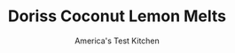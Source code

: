 ---
layout: ../../layouts/MarkdownPostLayout.astro
title: Doriss Coconut Lemon Melts
author: America's Test Kitchen
pubDate: 2023-03-15
description: "We pack this shortbread dough full of flavor by using ground macadamia nuts, coconut, and both lemon juice and zest."
image_url: https://res.cloudinary.com/hksqkdlah/image/upload/ar_1:1,c_fill,dpr_2.0,f_auto,fl_lossy.progressive.strip_profile,g_faces:auto,q_auto:low,w_344/22489_sfs-doris-coconut-lemon-melts-21
tags: ["Desserts or Baked Goods","Cookies"]
calories: 7746
protein: 2
carbohydrates: 23
fats: 
fiber: 1
ingredients: ["2 1/2 cups (12 1/2 ounces), all-purpose flour","1/4 teaspoon, baking powder","1 cup, macadamia nuts, toasted","1 cup (2 ounces), sweetened flaked coconut, toasted","16 tablespoons, unsalted butter, softened","1 cup (7 ounces) plus 2 tablespoons, superfine sugar","1/2 teaspoon, salt","1 large, egg plus 1 large yolk","1 tablespoon, grated lemon zest plus 4 teaspoons juice","1 teaspoon, vanilla extract","12 ounces, white chocolate, chopped","1/8 teaspoon, lemon oil","6 ounces, semisweet chocolate, chopped"]
serves: 36
time: "1¾ hours, plus 20 minutes cooling and 1 hour setting"
instructions: ["Adjust oven rack to middle position and heat oven to 375 degrees. Line baking sheet with parchment paper. Whisk flour and baking powder together in bowl. Pulse nuts in food processor until finely ground, about 10 pulses; add to flour mixture. In now-empty food processor, pulse coconut until finely ground, about 5 pulses; add to flour-nut mixture.","Using stand mixer fitted with paddle, beat butter, sugar, and salt on medium-high speed until pale and fluffy, about 3 minutes. Add egg and yolk, lemon zest and juice, and vanilla and beat until combined. Reduce speed to low and add flour mixture in 2 additions until just combined, scraping down bowl as needed.","Using 1-tablespoon measure, scoop 12 portions of dough, roll into smooth balls, and evenly space on prepared sheet. Press dough to 1/4-inch thickness using bottom of greased measuring cup or flat-bottomed glass.","Bake until golden brown around edges, 8 to 10 minutes, rotating sheet halfway through baking. Let cookies cool on sheet for 5 minutes, then transfer to wire rack and let cool completely. Repeat twice more with remaining dough, letting sheet cool between batches.","Microwave white chocolate in bowl at 50 percent power, stirring occasionally, until melted, 2 to 3 minutes. Stir in lemon oil. Dip half of each cookie into melted white chocolate, letting excess drip back into bowl, and place on parchment-lined sheet. Let chocolate set for 30 minutes.","Microwave semisweet chocolate in bowl at 50 percent power, stirring occasionally, until melted, about 2 minutes. Dip fork into chocolate and wave back and forth over white chocolate–coated half of cookies to create lines. Let chocolate set for at least 30 minutes before serving."]
nutrition: ["78 mg Potassium","49 mg Phosphorus","30 mg Calcium","14 mg Magnesium","51 mg Sodium","13 g Fat","4 g Monounsaturated","20 mg Cholesterol","6 g Saturated","1 g Fiber","15 µg Folic acid","5 µg Folate (food)","15 g Sugars","1 µg Vitamin K","4 g Water","23 g Carbs","31 µg Folate equivalent (total)","2 g Protein","46 µg Vitamin A","215 kcal Energy","14 g Sugars, added","7746 calories"]
notes: "If you can’t find superfine sugar, process granulated sugar in a food processor for 30 seconds. Instead of a tablespoon measure, a #60 scoop can be used for portioning the dough."
---